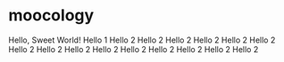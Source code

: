 moocology
=========
Hello, Sweet World!
Hello 1
Hello 2
Hello 2
Hello 2
Hello 2
Hello 2
Hello 2
Hello 2
Hello 2
Hello 2
Hello 2
Hello 2
Hello 2
Hello 2
Hello 2
Hello 2
